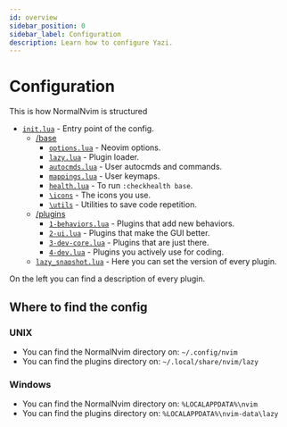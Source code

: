 ```yaml
---
id: overview
sidebar_position: 0
sidebar_label: Configuration
description: Learn how to configure Yazi.
---
```


# Configuration

This is how NormalNvim is structured

- [`init.lua`](https://github.com/NormalNvim/NormalNvim/blob/main/init.lua) - Entry point of the config.
  - [/base](https://github.com/NormalNvim/NormalNvim/tree/main/lua/base)
    - [`options.lua`](https://github.com/NormalNvim/NormalNvim/blob/main/lua/base/1-options.lua) - Neovim options.
    - [`lazy.lua`](https://github.com/NormalNvim/NormalNvim/blob/main/lua/base/2-lazy.lua) - Plugin loader.
    - [`autocmds.lua`](https://github.com/NormalNvim/NormalNvim/blob/main/lua/base/3-autocmds.lua) - User autocmds and commands.
    - [`mappings.lua`](https://github.com/NormalNvim/NormalNvim/blob/main/lua/base/4-mappings.lua) - User keymaps.
    - [`health.lua`](https://github.com/NormalNvim/NormalNvim/blob/main/lua/base/health.lua) - To run `:checkhealth base`.
    - [`\icons`](https://github.com/NormalNvim/NormalNvim/tree/main/lua/base/icons) - The icons you use.
    - [`\utils`](https://github.com/NormalNvim/NormalNvim/tree/main/lua/base/utils) - Utilities to save code repetition.
  - [/plugins](https://github.com/NormalNvim/NormalNvim/tree/main/lua/plugins)
    - [`1-behaviors.lua`](https://github.com/NormalNvim/NormalNvim/blob/main/lua/plugins/1-base-behaviors.lua) - Plugins that add new behaviors.
    - [`2-ui.lua`](https://github.com/NormalNvim/NormalNvim/blob/main/lua/plugins/2-ui.lua) - Plugins that make the GUI better.
    - [`3-dev-core.lua`](https://github.com/NormalNvim/NormalNvim/blob/main/lua/plugins/3-dev-core.lua) - Plugins that are just there.
    - [`4-dev.lua`](https://github.com/NormalNvim/NormalNvim/blob/main/lua/plugins/4-dev.lua) - Plugins you actively use for coding.
  - [`lazy_snapshot.lua`](https://github.com/NormalNvim/NormalNvim/blob/main/lua/lazy_snapshot.lua) - Here you can set the version of every plugin.

On the left you can find a description of every plugin.

## Where to find the config
### UNIX
- You can find the NormalNvim directory on: `~/.config/nvim`
- You can find the plugins directory on: `~/.local/share/nvim/lazy`

### Windows
- You can find the NormalNvim directory on: `%LOCALAPPDATA%\nvim`
- You can find the plugins directory on: `%LOCALAPPDATA%\nvim-data\lazy`






